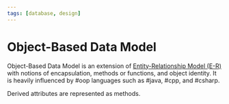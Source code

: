 ```yaml
---
tags: [database, design]
---
```


# Object-Based Data Model

Object-Based Data Model is an extension of [Entity-Relationship Model (E-R)](202302101334.md)
with notions of encapsulation, methods or functions, and object identity. It is
heavily influenced by #oop languages such as #java, #cpp, and #csharp.

Derived attributes are represented as methods.
